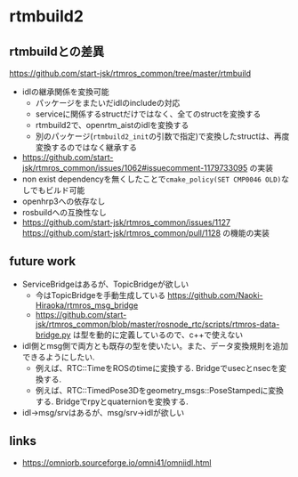 # rtmbuild2

## rtmbuildとの差異

https://github.com/start-jsk/rtmros_common/tree/master/rtmbuild

* idlの継承関係を変換可能
  * パッケージをまたいだidlのincludeの対応
  * serviceに関係するstructだけではなく、全てのstructを変換する
  * rtmbuild2で、openrtm_aistのidlを変換する
  * 別のパッケージ(`rtmbuild2_init`の引数で指定)で変換したstructは、再度変換するのではなく継承する
* https://github.com/start-jsk/rtmros_common/issues/1062#issuecomment-1179733095 の実装
* non exist dependencyを無くしたことで`cmake_policy(SET CMP0046 OLD)`なしでもビルド可能
* openhrp3への依存なし
* rosbuildへの互換性なし
* https://github.com/start-jsk/rtmros_common/issues/1127 https://github.com/start-jsk/rtmros_common/pull/1128 の機能の実装

## future work

* ServiceBridgeはあるが、TopicBridgeが欲しい
  * 今はTopicBridgeを手動生成している https://github.com/Naoki-Hiraoka/rtmros_msg_bridge
  * https://github.com/start-jsk/rtmros_common/blob/master/rosnode_rtc/scripts/rtmros-data-bridge.py は型を動的に定義しているので、c++で使えない
* idl側とmsg側で両方とも既存の型を使いたい。また、データ変換規則を追加できるようにしたい.
  * 例えば、RTC::TimeをROSのtimeに変換する. Bridgeでusecとnsecを変換する.
  * 例えば、RTC::TimedPose3Dをgeometry_msgs::PoseStampedに変換する. Bridgeでrpyとquaternionを変換する.
* idl->msg/srvはあるが、msg/srv->idlが欲しい

## links

* https://omniorb.sourceforge.io/omni41/omniidl.html
